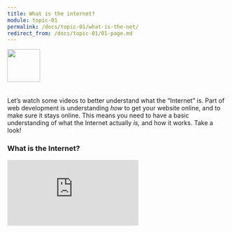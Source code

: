 ```yaml
---
title: What is the internet?
module: topic-01
permalink: /docs/topic-01/what-is-the-net/
redirect_from: /docs/topic-01/01-page.md
---
```


<img src="./../../../img/arrow-divider.svg" style="width: 75px; border: none; margin: 0px 0 20px 0" />

Let’s watch some videos to better understand what the “Internet” is. Part of web development is understanding _how_ to get your website online, and to make sure it stays online. This means you need to have a basic understanding of what the Internet actually _is,_ and how it works. Take a look!

### What is the Internet?
<div class="embed-responsive embed-responsive-16by9"><iframe class="embed-responsive-item" src="https://www.youtube.com/embed/Dxcc6ycZ73M" frameborder="0" allowfullscreen></iframe></div>
